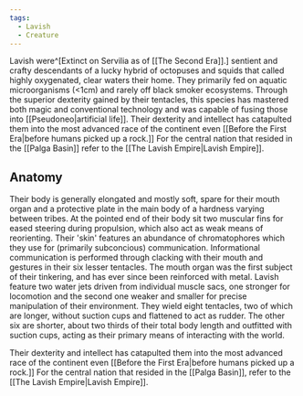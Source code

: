 ```yaml
---
tags:
  - Lavish
  - Creature
---
```

Lavish were^[Extinct on Servilia as of [[The Second Era]].] sentient and crafty descendants of a lucky hybrid of octopuses and squids that called highly oxygenated, clear waters their home.
They primarily fed on aquatic microorganisms (<1cm) and rarely off black smoker ecosystems.
Through the superior dexterity gained by their tentacles, this species has mastered both magic and conventional technology and was capable of fusing those into [[Pseudoneo|artificial life]].
Their dexterity and intellect has catapulted them into the most advanced race of the continent even [[Before the First Era|before humans picked up a rock.]] 
For the central nation that resided in the [[Palga Basin]] refer to the [[The Lavish Empire|Lavish Empire]]. 
## Anatomy
Their body is generally elongated and mostly soft, spare for their mouth organ and a protective plate in the main body of a hardness varying between tribes. 
At the pointed end of their body sit two muscular fins for eased steering during propulsion, which also act as weak means of reorienting. 
Their 'skin' features an abundance of chromatophores which they use for (primarily subconcious) communication. Informational communication is performed through clacking with their mouth and gestures in their six lesser tentacles. 
The mouth organ was the first subject of their tinkering, and has ever since been reinforced with metal. 
Lavish feature two water jets driven from individual muscle sacs, one stronger for locomotion and the second one weaker and smaller for precise manipulation of their environment. 
They wield eight tentacles, two of which are longer, without suction cups and flattened to act as rudder. The other six are shorter, about two thirds of their total body length and outfitted with suction cups, acting as their primary means of interacting with the world. 

Their dexterity and intellect has catapulted them into the most advanced race of the continent even [[Before the First Era|before humans picked up a rock.]] 
For the central nation that resided in the [[Palga Basin]], refer to the [[The Lavish Empire|Lavish Empire]]. 
